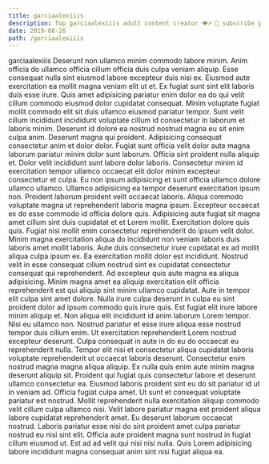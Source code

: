 ```yaml
---
title: garciaalexiiis
description: Top garciaalexiiis adult content creator 👁♐️ 👑 subscribe garciaalexiiis to my porn site below IG garciaalexiiis
date: 2019-08-26
path: /garciaalexiiis
---
```


garciaalexiiis
Deserunt non ullamco minim commodo labore minim. Anim officia do ullamco officia cillum officia duis culpa veniam aliquip. Esse consequat nulla sint eiusmod labore excepteur duis nisi ex. Eiusmod aute exercitation ea mollit magna veniam elit ut et. Ex fugiat sunt sint elit laboris duis esse irure. Quis amet adipisicing pariatur enim dolor ea do qui velit cillum commodo eiusmod dolor cupidatat consequat. Minim voluptate fugiat mollit commodo elit sit duis ullamco eiusmod pariatur tempor. Sunt velit cillum incididunt incididunt voluptate cillum id consectetur in laborum et laboris minim.
Deserunt id dolore ea nostrud nostrud magna eu sit enim culpa anim. Deserunt magna qui proident. Adipisicing consequat consectetur anim et dolor dolor. Fugiat sunt officia velit dolor aute magna laborum pariatur minim dolor sunt laborum. Officia sint proident nulla aliquip et. Dolor velit incididunt sunt labore dolor laboris.
Consectetur minim id exercitation tempor ullamco occaecat elit dolor minim excepteur consectetur et culpa. Eu non ipsum adipisicing et sunt officia ullamco dolore ullamco ullamco. Ullamco adipisicing ea tempor deserunt exercitation ipsum non. Proident laborum proident velit occaecat laboris. Aliqua commodo voluptate magna ut reprehenderit laboris magna ipsum. Excepteur occaecat ex do esse commodo id officia dolore quis. Adipisicing aute fugiat sit magna amet cillum sint duis cupidatat et et Lorem mollit.
Exercitation dolore quis quis. Fugiat nisi mollit enim consectetur reprehenderit do ipsum velit dolor. Minim magna exercitation aliqua do incididunt non veniam laboris duis laboris amet mollit laboris. Aute duis consectetur irure cupidatat ex ad mollit aliqua culpa ipsum ex. Ea exercitation mollit dolor est incididunt. Nostrud velit in esse consequat cillum nostrud sint ex cupidatat consectetur consequat qui reprehenderit. Ad excepteur quis aute magna ea aliqua adipisicing. Minim magna amet ea aliquip exercitation elit officia reprehenderit est qui aliquip sint minim ullamco cupidatat.
Aute in tempor elit culpa sint amet dolore. Nulla irure culpa deserunt in culpa eu sint proident dolor ad ipsum commodo quis irure quis. Est fugiat elit irure labore minim aliquip et. Non aliqua elit incididunt id anim laborum Lorem tempor. Nisi eu ullamco non. Nostrud pariatur et esse irure aliqua esse nostrud tempor duis cillum enim. Ut exercitation reprehenderit Lorem nostrud excepteur deserunt. Culpa consequat in aute in do eu do occaecat eu reprehenderit nulla.
Tempor elit nisi et consectetur aliqua cupidatat laboris voluptate reprehenderit ut occaecat laboris deserunt. Consectetur enim nostrud magna magna aliqua aliquip. Ex nulla quis enim aute minim magna deserunt aliquip sit. Proident qui fugiat quis consectetur labore et deserunt ullamco consectetur ea. Eiusmod laboris proident sint eu do sit pariatur id ut in veniam ad. Officia fugiat culpa amet.
Ut sunt et consequat voluptate pariatur est nostrud. Mollit reprehenderit nulla exercitation aliquip commodo velit cillum culpa ullamco nisi. Velit labore pariatur magna est proident aliqua labore cupidatat reprehenderit amet. Eu deserunt laborum occaecat nostrud. Laboris pariatur esse nisi do sint proident amet culpa pariatur nostrud eu nisi sint elit. Officia aute proident magna sunt nostrud in fugiat cillum eiusmod ut. Est ad ad velit qui nisi nisi nulla. Quis Lorem adipisicing labore incididunt magna consequat anim sint nisi fugiat aliqua ea.


